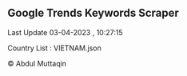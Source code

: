 

## Google Trends Keywords Scraper 
 
Last Update 03-04-2023 , 10:27:15

Country List :
VIETNAM.json



© Abdul Muttaqin 
